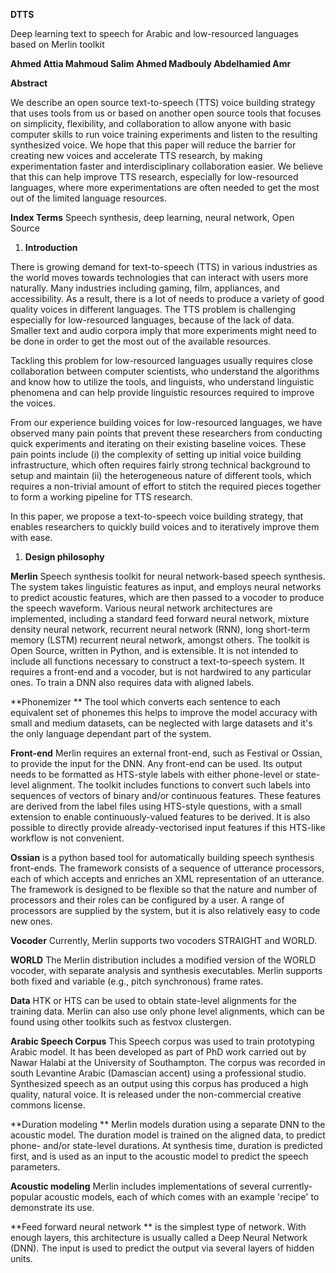 **DTTS**

Deep learning text to speech for Arabic and low-resourced languages based on Merlin toolkit

**Ahmed Attia        Mahmoud Salim        Ahmed Madbouly  Abdelhamied Amr**

**Abstract**

We describe an open source text-to-speech (TTS) voice building strategy that uses tools from us or based on another open source tools that focuses on simplicity, flexibility, and collaboration to allow anyone with basic computer skills to run voice training experiments and listen to the resulting synthesized voice. We hope that this paper will reduce the barrier for creating new voices and accelerate TTS research, by making experimentation faster and interdisciplinary collaboration easier. We believe that this can help improve TTS research, especially for low-resourced languages, where more experimentations are often needed to get the most out of the limited language resources.

**Index Terms**   Speech synthesis, deep learning, neural network, Open Source

1. **Introduction**

There is growing demand for text-to-speech (TTS) in various industries as the world moves towards technologies that can interact with users more naturally. Many industries including gaming, film, appliances, and accessibility. As a result, there is a lot of needs to produce a variety of good quality voices in different languages. The TTS problem is challenging especially for low-resourced languages, because of the lack of data. Smaller text and audio corpora imply that more experiments might need to be done in order to get the most out of the available resources.

Tackling this problem for low-resourced languages usually requires close collaboration between computer scientists, who understand the algorithms and know how to utilize the tools, and linguists, who understand linguistic phenomena and can help provide linguistic resources required to improve the voices.

From our experience building voices for low-resourced languages, we have observed many pain points that prevent these researchers from conducting quick experiments and iterating on their existing baseline voices. These pain points include (i) the complexity of setting up initial voice building infrastructure, which often requires fairly strong technical background to setup and maintain (ii) the heterogeneous nature of different tools, which requires a non-trivial amount of effort to stitch the required pieces together to form a working pipeline for TTS research.

In this paper, we propose a text-to-speech voice building strategy, that enables researchers to quickly build voices and to iteratively improve them with ease.

1. **Design philosophy**

**Merlin**   Speech synthesis toolkit for neural network-based speech synthesis. The system takes linguistic features as input, and employs neural networks to predict acoustic features, which are then passed to a vocoder to produce the speech waveform. Various neural network architectures are implemented, including a standard feed forward neural network, mixture density neural network, recurrent neural network (RNN), long short-term memory (LSTM) recurrent neural network, amongst others. The toolkit is Open Source, written in Python, and is extensible. It is not intended to include all functions necessary to construct a text-to-speech system. It requires a front-end and a vocoder, but is not hardwired to any particular ones. To train a DNN also requires data with aligned labels.

**Phonemizer       ** The tool which converts each sentence to each equivalent set of phonemes this helps to improve the model accuracy with small and medium datasets, can be neglected with large datasets and it&#39;s the only language dependant part of the system.

**Front-end**  Merlin requires an external front-end, such as Festival or Ossian, to provide the input for the DNN. Any front-end can be used. Its output needs to be formatted as HTS-style labels with either phone-level or state-level alignment. The toolkit includes functions to convert such labels into sequences of vectors of binary and/or continuous features. These features are derived from the label files using HTS-style questions, with a small extension to enable continuously-valued features to be derived. It is also possible to directly provide already-vectorised input features if this HTS-like workflow is not convenient.

**Ossian**   is a python based tool for automatically building speech synthesis front-ends. The framework consists of a sequence of utterance processors, each of which accepts and enriches an XML representation of an utterance. The framework is designed to be flexible so that the nature and  number of processors and their roles can be configured by a user. A range of processors are supplied by the system, but it is also relatively easy to code new ones.

**Vocoder**  Currently, Merlin supports two vocoders STRAIGHT and WORLD.

**WORLD**   The Merlin distribution includes a modified version of the WORLD vocoder, with separate analysis and synthesis executables. Merlin supports both fixed and variable (e.g., pitch synchronous) frame rates.

**Data**   HTK or HTS can be used to obtain state-level alignments for the training data. Merlin can also use only phone level alignments, which can be found using other toolkits such as festvox clustergen.

**Arabic Speech Corpus**   This Speech corpus was used to train prototyping Arabic model. It has been developed as part of PhD work carried out by Nawar Halabi at the University of Southampton. The corpus was recorded in south Levantine Arabic (Damascian accent) using a professional studio. Synthesized speech as an output using this corpus has produced a high quality, natural voice. It is released under the non-commercial creative commons license.

**Duration modeling       **  Merlin models duration using a separate DNN to the acoustic model. The duration model is trained on the aligned data, to predict phone- and/or state-level durations. At synthesis time, duration is predicted first, and is used as an input to the acoustic model to predict the speech parameters.

**Acoustic modeling**   Merlin includes implementations of several currently-popular acoustic models, each of which comes with an example &#39;recipe&#39; to demonstrate its use.

**Feed forward neural network       ** is the simplest type of network. With enough layers, this architecture is usually called a Deep Neural Network (DNN). The input is used to predict the output via several layers of hidden units.
